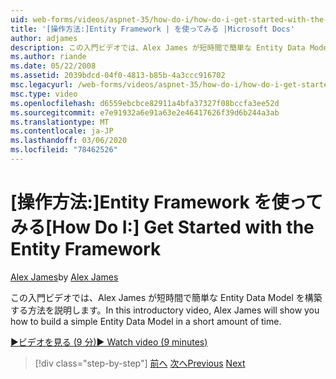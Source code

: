 ```yaml
---
uid: web-forms/videos/aspnet-35/how-do-i/how-do-i-get-started-with-the-entity-framework
title: '[操作方法:]Entity Framework | を使ってみる |Microsoft Docs'
author: adjames
description: この入門ビデオでは、Alex James が短時間で簡単な Entity Data Model を構築する方法を説明します。
ms.author: riande
ms.date: 05/22/2008
ms.assetid: 2039bdcd-04f0-4813-b85b-4a3ccc916702
msc.legacyurl: /web-forms/videos/aspnet-35/how-do-i/how-do-i-get-started-with-the-entity-framework
msc.type: video
ms.openlocfilehash: d6559ebcbce82911a4bfa37327f08bccfa3ee52d
ms.sourcegitcommit: e7e91932a6e91a63e2e46417626f39d6b244a3ab
ms.translationtype: MT
ms.contentlocale: ja-JP
ms.lasthandoff: 03/06/2020
ms.locfileid: "78462526"
---
```

# <a name="how-do-i-get-started-with-the-entity-framework"></a><span data-ttu-id="78a52-103">[操作方法:]Entity Framework を使ってみる</span><span class="sxs-lookup"><span data-stu-id="78a52-103">[How Do I:] Get Started with the Entity Framework</span></span>

<span data-ttu-id="78a52-104">[Alex James](https://github.com/adjames)</span><span class="sxs-lookup"><span data-stu-id="78a52-104">by [Alex James](https://github.com/adjames)</span></span>

<span data-ttu-id="78a52-105">この入門ビデオでは、Alex James が短時間で簡単な Entity Data Model を構築する方法を説明します。</span><span class="sxs-lookup"><span data-stu-id="78a52-105">In this introductory video, Alex James will show you how to build a simple Entity Data Model in a short amount of time.</span></span>

[<span data-ttu-id="78a52-106">&#9654;ビデオを見る (9 分)</span><span class="sxs-lookup"><span data-stu-id="78a52-106">&#9654; Watch video (9 minutes)</span></span>](https://channel9.msdn.com/Blogs/ASP-NET-Site-Videos/how-do-i-get-started-with-the-entity-framework)

> [!div class="step-by-step"]
> <span data-ttu-id="78a52-107">[前へ](how-do-i-converting-a-net-20-windows-forms-application-to-net-35.md)
> [次へ](how-do-i-use-the-new-entity-data-source.md)</span><span class="sxs-lookup"><span data-stu-id="78a52-107">[Previous](how-do-i-converting-a-net-20-windows-forms-application-to-net-35.md)
[Next](how-do-i-use-the-new-entity-data-source.md)</span></span>
